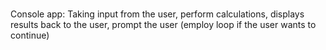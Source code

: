 # 



Console app: 
Taking input from the user, perform calculations, displays results back to the user, prompt the user (employ loop if the user wants to continue)
